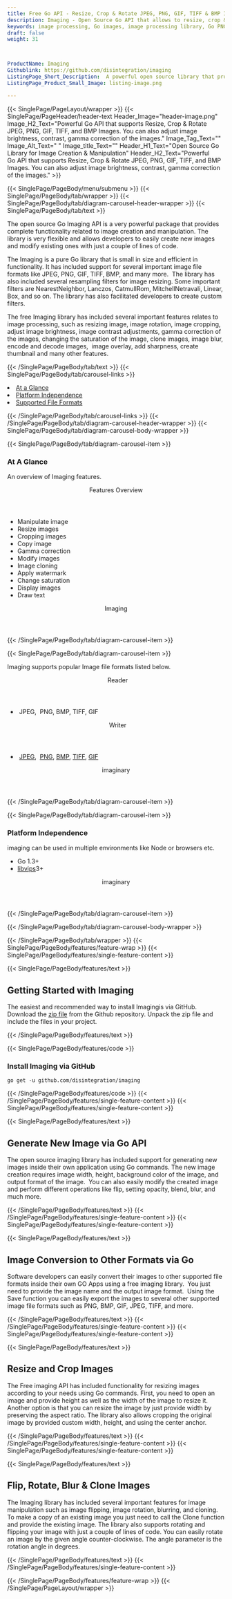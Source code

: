 ```yaml
---
title: Free Go API - Resize, Crop & Rotate JPEG, PNG, GIF, TIFF & BMP Images
description: Imaging - Open Source Go API that allows to resize, crop & rotate JPEG, PNG, GIF, TIFF & BMP Images. Adjust image brightness, contrast, gamma correction.
keywords: image processing, Go images, image processing library, Go PNG API, Go JPG, Go image API, Go Image creation, Modify images, Image filtering API, Go  fade image , image filtering  API, image animation, 3d image  rendering, plasma effect
draft: false
weight: 31



ProductName: Imaging
Githublink: https://github.com/disintegration/imaging
ListingPage_Short_Description:  A powerful open source library that provides complete functionality related to image creation and manipulation.
ListingPage_Product_Small_Image: listing-image.png 

---
```


{{< SinglePage/PageLayout/wrapper >}}
{{< SinglePage/PageHeader/header-text
Header_Image="header-image.png"
Image_H2_Text="Powerful Go API that supports Resize, Crop & Rotate JPEG, PNG, GIF, TIFF, and BMP Images. You can also adjust image brightness, contrast, gamma correction of the images."
Image_Tag_Text=""
Image_Alt_Text=" "
Image_title_Text=""
Header_H1_Text="Open Source Go Library for Image Creation & Manipulation"
Header_H2_Text="Powerful Go API that supports Resize, Crop & Rotate JPEG, PNG, GIF, TIFF, and BMP Images. You can also adjust image brightness, contrast, gamma correction of the images." >}}

{{< SinglePage/PageBody/menu/submenu >}}
{{< SinglePage/PageBody/tab/wrapper >}}
{{< SinglePage/PageBody/tab/diagram-carousel-header-wrapper >}}
{{< SinglePage/PageBody/tab/text >}}



<p>The open source Go Imaging API is a very powerful package that provides complete functionality related to image creation and manipulation. The library is very flexible and allows developers to easily create new images and modify existing ones with just a couple of lines of code.</p>
<p>The Imaging is a pure Go library that is small in size and efficient in functionality. It has included support for several important image file formats like JPEG, PNG, GIF, TIFF, BMP, and many more.  The library has also included several resampling filters for image resizing. Some important filters are NearestNeighbor, Lanczos, CatmullRom, MitchellNetravali, Linear, Box, and so on. The library has also facilitated developers to create custom filters.</p>
<p>The free Imaging library has included several important features relates to image processing, such as resizing image, image rotation, image cropping, adjust image brightness, image contrast adjustments, gamma correction of the images, changing the saturation of the image, clone images, image blur, encode and decode images,  image overlay, add sharpness, create thumbnail and many other features.</p>

{{< /SinglePage/PageBody/tab/text >}}
{{< SinglePage/PageBody/tab/carousel-links >}}

<li data-target="#diagramcarousel" data-slide-to="0"><a href="#">At a Glance</a></li>
<li data-target="#diagramcarousel" data-slide-to="2"><a href="#">Platform Independence</a></li>
<li data-target="#diagramcarousel" data-slide-to="1"><a class="activetab" href="#">Supported File Formats</a></li>


{{< /SinglePage/PageBody/tab/carousel-links >}}
{{< /SinglePage/PageBody/tab/diagram-carousel-header-wrapper >}}
{{< SinglePage/PageBody/tab/diagram-carousel-body-wrapper >}}

{{< SinglePage/PageBody/tab/diagram-carousel-item >}}
<h3>At A Glance</h3>
<p>An overview of Imaging features.</p>
<div class="diagram1 d1-poi">
<div class="d1-row">
<div class="d1-col d1-right"><header>Features Overview</header>
<ul>
<li>Manipulate image</li>
<li>Resize images</li>
<li>Cropping images</li>
<li>Copy image</li>
<li>Gamma correction</li>
<li>Modify images</li>
<li>Image cloning</li>
<li>Apply watermark</li>
<li>Change saturation</li>
<li>Display images</li>
<li>Draw text</li>
</ul>
</div>
</div>
<div class="d1-logo" style="border: none;"><header>Imaging</header><footer><small></small></footer></div>
<!--/logo--></div>
<!--/diagram1-->
{{< /SinglePage/PageBody/tab/diagram-carousel-item >}}

{{< SinglePage/PageBody/tab/diagram-carousel-item >}}
<p>Imaging supports popular Image file formats listed below.</p>
<div class="diagram1 d2  d1-poi">
<div class="d1-row">
<div class="d1-col d1-left"><header><i class="fa fa-arrows-v "> </i> Reader</header>
<ul>
<li> JPEG,  PNG, BMP, TIFF, GIF</li>
</ul>
</div>
<!--/left-->
<div class="d1-col d1-right"><header><i class="fa  fa-long-arrow-down"> </i> Writer</header>
<ul>
<li> <a href="https://wiki.fileformat.com/image/jpeg/">JPEG</a>,  <a href="https://wiki.fileformat.com/image/png/">PNG</a>, <a href="https://wiki.fileformat.com/image/bmp/">BMP</a>, <a href="https://wiki.fileformat.com/image/tiff/">TIFF</a>, <a href="https://docs.fileformat.com/image/gif/">GIF</a></li>
</ul>
</div>
<!--/right--></div>
<!--/row-->
<div class="d1-logo" style="border: none;"><header>imaginary</header><footer><small></small></footer></div>
<!--/logo--></div>
<!--/diagram2-->
{{< /SinglePage/PageBody/tab/diagram-carousel-item >}}

{{< SinglePage/PageBody/tab/diagram-carousel-item >}}
<h3>Platform Independence</h3>
<p>imaging can be used in multiple environments like Node or browsers etc.</p>
<div class="diagram1 d1-poi">
<div class="d1-row">
<div class="d1-col d1-right">
<ul>
<li>Go 1.3+</li>
<li><a href="https://github.com/libvips/libvips">libvips</a>3+</li>
</ul>
</div>
<!--/right--></div>
<!--/row-->
<div class="d1-logo" style="border: none;"><header>imaginary</header><footer><small></small></footer></div>
<!--/logo--></div>
<!--/diagram2 -->
{{< /SinglePage/PageBody/tab/diagram-carousel-item >}}

{{< /SinglePage/PageBody/tab/diagram-carousel-body-wrapper >}}

{{< /SinglePage/PageBody/tab/wrapper >}}
{{< SinglePage/PageBody/features/feature-wrap >}}
{{< SinglePage/PageBody/features/single-feature-content >}}

{{< SinglePage/PageBody/features/text >}}
<h2 class="h2title">Getting Started with Imaging</h2>
<p>The easiest and recommended way to install Imagingis via GitHub. Download the <a href="https://github.com/disintegration/imaging/archive/master.zip">zip file</a> from the Github repository. Unpack the zip file and include the files in your project.</p>
{{< /SinglePage/PageBody/features/text >}}

{{< SinglePage/PageBody/features/code >}}
<h3><strong>Install Imaging via GitHub</strong></h3>
<pre><code class="html">go get -u github.com/disintegration/imaging</code></pre>


{{< /SinglePage/PageBody/features/code >}}
{{< /SinglePage/PageBody/features/single-feature-content >}}
{{< SinglePage/PageBody/features/single-feature-content >}}

{{< SinglePage/PageBody/features/text >}}
<h2 class="h2title">Generate New Image via Go API</h2>
<p>The open source imaging library has included support for generating new images inside their own application using Go commands. The new image creation requires image width, height, background color of the image, and output format of the image.  You can also easily modify the created image and perform different operations like flip, setting opacity, blend, blur, and much more.</p>

{{< /SinglePage/PageBody/features/text >}}
{{< /SinglePage/PageBody/features/single-feature-content >}}
{{< SinglePage/PageBody/features/single-feature-content >}}

{{< SinglePage/PageBody/features/text >}}
<h2 class="h2title">Image Conversion to Other Formats via Go</h2>
<p>Software developers can easily convert their images to other supported file formats inside their own GO Apps using a free imaging library.  You just need to provide the image name and the output image format.  Using the Save function you can easily export the images to several other supported image file formats such as PNG, BMP, GIF, JPEG, TIFF, and more.</p>

{{< /SinglePage/PageBody/features/text >}}
{{< /SinglePage/PageBody/features/single-feature-content >}}
{{< SinglePage/PageBody/features/single-feature-content >}}

{{< SinglePage/PageBody/features/text >}}
<h2 class="h2title">Resize and Crop Images</h2>
<p>The Free imaging API has included functionality for resizing images according to your needs using Go commands. First, you need to open an image and provide height as well as the width of the image to resize it. Another option is that you can resize the image by just provide width by preserving the aspect ratio. The library also allows cropping the original image by provided custom width, height, and using the center anchor.</p>

{{< /SinglePage/PageBody/features/text >}}
{{< /SinglePage/PageBody/features/single-feature-content >}}
{{< SinglePage/PageBody/features/single-feature-content >}}

{{< SinglePage/PageBody/features/text >}}
<h2 class="h2title">Flip, Rotate, Blur & Clone Images</h2>
<p>The Imaging library has included several important features for image manipulation such as image flipping, image rotation, blurring, and cloning. To make a copy of an existing image you just need to call the Clone function and provide the existing image. The library also supports rotating and flipping your image with just a couple of lines of code. You can easily rotate an image by the given angle counter-clockwise. The angle parameter is the rotation angle in degrees.</p>

{{< /SinglePage/PageBody/features/text >}}
{{< /SinglePage/PageBody/features/single-feature-content >}}

{{< /SinglePage/PageBody/features/feature-wrap >}}
{{< /SinglePage/PageLayout/wrapper >}}